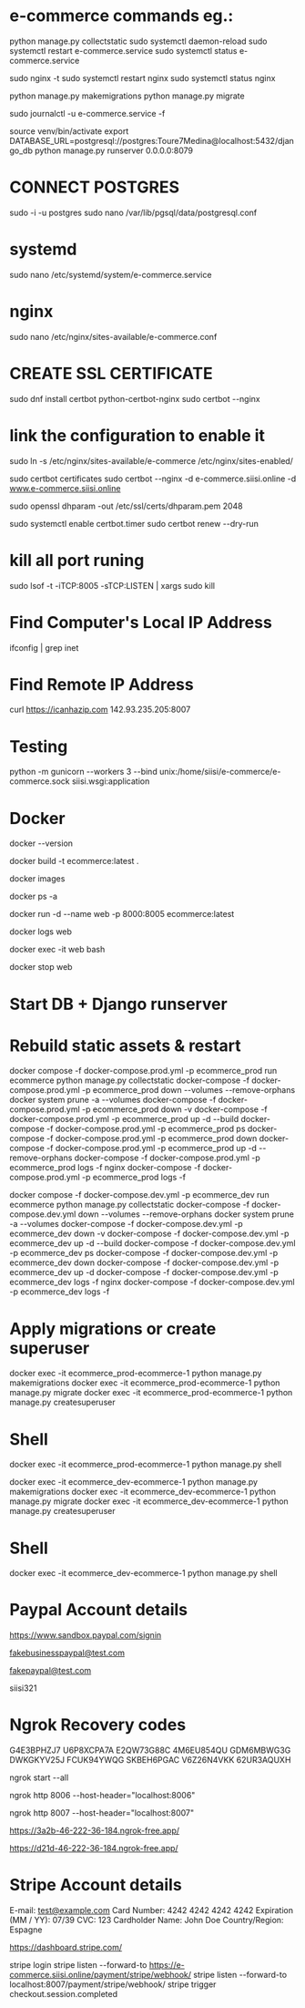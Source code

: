 # e-commerce commands eg.:

python manage.py collectstatic
sudo systemctl daemon-reload
sudo systemctl restart e-commerce.service
sudo systemctl status e-commerce.service

sudo nginx -t
sudo systemctl restart nginx
sudo systemctl status nginx

python manage.py makemigrations
python manage.py migrate

sudo journalctl -u e-commerce.service -f

source venv/bin/activate
export DATABASE_URL=postgresql://postgres:Toure7Medina@localhost:5432/django_db
python manage.py runserver 0.0.0.0:8079

# CONNECT POSTGRES
sudo -i -u postgres
sudo nano /var/lib/pgsql/data/postgresql.conf

# systemd
sudo nano /etc/systemd/system/e-commerce.service

# nginx
sudo nano /etc/nginx/sites-available/e-commerce.conf

# CREATE SSL CERTIFICATE
sudo dnf install certbot python-certbot-nginx
sudo certbot --nginx

# link the configuration to enable it
sudo ln -s /etc/nginx/sites-available/e-commerce /etc/nginx/sites-enabled/

sudo certbot certificates
sudo certbot --nginx -d e-commerce.siisi.online -d www.e-commerce.siisi.online

sudo openssl dhparam -out /etc/ssl/certs/dhparam.pem 2048

sudo systemctl enable certbot.timer
sudo certbot renew --dry-run

# kill all port runing
sudo lsof -t -iTCP:8005 -sTCP:LISTEN | xargs sudo kill

# Find Computer's Local IP Address
ifconfig | grep inet
# Find Remote IP Address
curl https://icanhazip.com
142.93.235.205:8007

# Testing
python -m gunicorn --workers 3 --bind unix:/home/siisi/e-commerce/e-commerce.sock siisi.wsgi:application


# Docker 
docker --version
<!-- Build an image from Dockerfile in current dir -->
docker build -t ecommerce:latest .
<!-- List local images -->
docker images
<!-- List all containers (running + stopped) -->
docker ps -a
<!-- Create & start container in detached mode -->
docker run -d --name web -p 8000:8005 ecommerce:latest
<!-- View logs from a container -->
docker logs web
<!-- Start an interactive shell inside a running container -->
docker exec -it web bash
<!--Gracefully stop a running container -->
docker stop web
# Start DB + Django runserver
# Rebuild static assets & restart
<!-- prod -->
docker compose -f docker-compose.prod.yml -p ecommerce_prod run ecommerce python manage.py collectstatic
docker-compose -f docker-compose.prod.yml -p ecommerce_prod down --volumes --remove-orphans
docker system prune -a --volumes 
docker-compose -f docker-compose.prod.yml -p ecommerce_prod down -v
docker-compose -f docker-compose.prod.yml -p ecommerce_prod up -d --build
docker-compose -f docker-compose.prod.yml -p ecommerce_prod ps
docker-compose -f docker-compose.prod.yml -p ecommerce_prod down
docker-compose -f docker-compose.prod.yml -p ecommerce_prod up -d --remove-orphans
docker-compose -f docker-compose.prod.yml -p ecommerce_prod logs -f nginx
docker-compose -f docker-compose.prod.yml -p ecommerce_prod logs -f

<!-- dev -->
docker compose -f docker-compose.dev.yml -p ecommerce_dev run ecommerce python manage.py collectstatic
docker-compose -f docker-compose.dev.yml down --volumes --remove-orphans
docker system prune -a --volumes 
docker-compose -f docker-compose.dev.yml -p ecommerce_dev down -v
docker-compose -f docker-compose.dev.yml -p ecommerce_dev up -d --build
docker-compose -f docker-compose.dev.yml -p ecommerce_dev ps
docker-compose -f docker-compose.dev.yml -p ecommerce_dev down
docker-compose -f docker-compose.dev.yml -p ecommerce_dev up -d
docker-compose -f docker-compose.dev.yml -p ecommerce_dev logs -f nginx
docker-compose -f docker-compose.dev.yml -p ecommerce_dev logs -f

# Apply migrations or create superuser
<!-- prod -->
docker exec -it ecommerce_prod-ecommerce-1 python manage.py makemigrations
docker exec -it ecommerce_prod-ecommerce-1 python manage.py migrate
docker exec -it ecommerce_prod-ecommerce-1 python manage.py createsuperuser
# Shell
docker exec -it ecommerce_prod-ecommerce-1 python manage.py shell
<!-- dev -->
docker exec -it ecommerce_dev-ecommerce-1 python manage.py makemigrations
docker exec -it ecommerce_dev-ecommerce-1 python manage.py migrate
docker exec -it ecommerce_dev-ecommerce-1 python manage.py createsuperuser
# Shell
docker exec -it ecommerce_dev-ecommerce-1 python manage.py shell

# Paypal Account details
<!-- to access sanbox account -->
https://www.sandbox.paypal.com/signin
<!-- Vendor E-mail -->
fakebusinesspaypal@test.com
<!-- Customer E-mail -->
fakepaypal@test.com
<!-- password -->
siisi321

# Ngrok Recovery codes
G4E3BPHZJ7
U6P8XCPA7A
E2QW73G88C
4M6EU854QU
GDM6MBWG3G
DWKGKYV25J
FCUK94YWQG
SKBEH6PGAC
V6Z26N4VKK
62UR3AQUXH

<!-- run ngrok for docker & python -->
 ngrok start --all 
 <!-- run ngrok for docker -->
ngrok http 8006 --host-header="localhost:8006"
<!-- run ngrok for python -->
ngrok http 8007 --host-header="localhost:8007"

<!-- Run the app on Browser -->
 <!-- run ngrok for docker on browser -->
 https://3a2b-46-222-36-184.ngrok-free.app/
 <!-- run ngrok for python on browser -->
https://d21d-46-222-36-184.ngrok-free.app/

# Stripe Account details
E-mail: test@example.com
Card Number: 4242 4242 4242 4242
Expiration (MM / YY): 07/39
CVC: 123
Cardholder Name: John Doe
Country/Region: Espagne
<!-- to access Stripe account -->
https://dashboard.stripe.com/
<!-- test -->
stripe login
stripe listen --forward-to https://e-commerce.siisi.online/payment/stripe/webhook/
stripe listen --forward-to localhost:8007/payment/stripe/webhook/
stripe trigger checkout.session.completed
